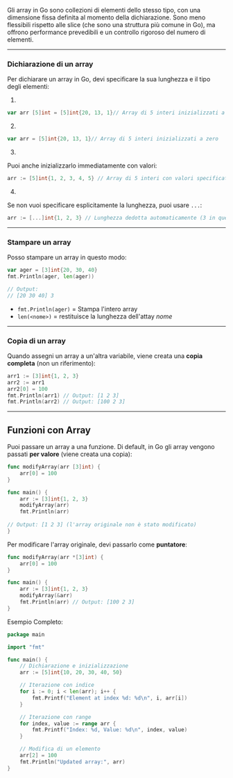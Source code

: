 Gli array in Go sono collezioni di elementi dello stesso tipo, con una dimensione fissa definita al momento della dichiarazione. Sono meno flessibili rispetto alle slice (che sono una struttura più comune in Go), ma offrono performance prevedibili e un controllo rigoroso del numero di elementi.

***
### Dichiarazione di un array

Per dichiarare un array in Go, devi specificare la sua lunghezza e il tipo degli elementi:

1.
```go
var arr [5]int = [5]int{20, 13, 1}// Array di 5 interi inizializzati a zero
```

2.
```go
var arr = [5]int{20, 13, 1}// Array di 5 interi inizializzati a zero
```

3.
Puoi anche inizializzarlo immediatamente con valori:
```go
arr := [5]int{1, 2, 3, 4, 5} // Array di 5 interi con valori specificati
```

4.
Se non vuoi specificare esplicitamente la lunghezza, puoi usare `...`:
```go
arr := [...]int{1, 2, 3} // Lunghezza dedotta automaticamente (3 in questo caso)
```



***
### Stampare un array
Posso stampare un array in questo modo:
```go
var ager = [3]int{20, 30, 40}
fmt.Println(ager, len(ager))

// Output:
// [20 30 40] 3
```

- `fmt.Println(ager)` = Stampa l'intero array
- `len(<nome>)` = restituisce la lunghezza dell'attay *nome*



***
### Copia di un array
Quando assegni un array a un'altra variabile, viene creata una **copia completa** (non un riferimento):

```go
arr1 := [3]int{1, 2, 3}
arr2 := arr1
arr2[0] = 100
fmt.Println(arr1) // Output: [1 2 3]
fmt.Println(arr2) // Output: [100 2 3]
```




***
## Funzioni con Array
Puoi passare un array a una funzione. Di default, in Go gli array vengono passati **per valore** (viene creata una copia):

```go
func modifyArray(arr [3]int) {
    arr[0] = 100
}

func main() {
    arr := [3]int{1, 2, 3}
    modifyArray(arr)
    fmt.Println(arr) 
    
// Output: [1 2 3] (l'array originale non è stato modificato)
}
```


Per modificare l'array originale, devi passarlo come **puntatore**:
```go
func modifyArray(arr *[3]int) {
    arr[0] = 100
}

func main() {
    arr := [3]int{1, 2, 3}
    modifyArray(&arr)
    fmt.Println(arr) // Output: [100 2 3]
}
```


Esempio Completo:
```go
package main

import "fmt"

func main() {
    // Dichiarazione e inizializzazione
    arr := [5]int{10, 20, 30, 40, 50}

    // Iterazione con indice
    for i := 0; i < len(arr); i++ {
        fmt.Printf("Element at index %d: %d\n", i, arr[i])
    }

    // Iterazione con range
    for index, value := range arr {
        fmt.Printf("Index: %d, Value: %d\n", index, value)
    }

    // Modifica di un elemento
    arr[2] = 100
    fmt.Println("Updated array:", arr)
}
```